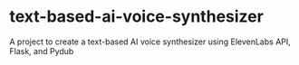 # text-based-ai-voice-synthesizer
A project to create a text-based AI voice synthesizer using ElevenLabs API, Flask, and Pydub
